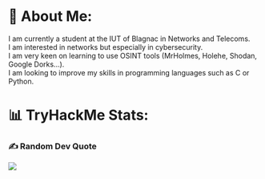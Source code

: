 # 💫 About Me:
I am currently a student at the IUT of Blagnac in Networks and Telecoms. <br>I am interested in networks but especially in cybersecurity.<br>I am very keen on learning to use OSINT tools (MrHolmes, Holehe, Shodan, Google Dorks...).<br>I am looking to improve my skills in programming languages such as C or Python.


# 📊 TryHackMe Stats:


### ✍️ Random Dev Quote
![](https://quotes-github-readme.vercel.app/api?type=horizontal&theme=dark)
